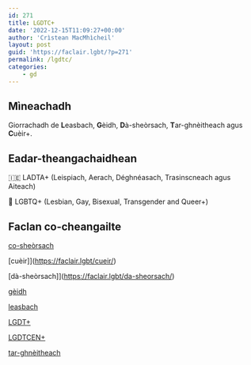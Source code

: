 ```yaml
---
id: 271
title: LGDTC+
date: '2022-12-15T11:09:27+00:00'
author: 'Crìstean MacMhìcheil'
layout: post
guid: 'https://faclair.lgbt/?p=271'
permalink: /lgdtc/
categories:
    - gd
---
```


## Mìneachadh

Giorrachadh de **L**easbach, **G**èidh, **D**à-sheòrsach, **T**ar-ghnèitheach agus **C**uèir+.

## Eadar-theangachaidhean

&#x1f1ee;&#x1f1ea; LADTA+ (Leispiach, Aerach, Déghnéasach, Trasinscneach agus Aiteach)

&#x1f3f4;&#xe0067;&#xe0062;&#xe0065;&#xe006e;&#xe0067;&#xe007f; LGBTQ+ (Lesbian, Gay, Bisexual, Transgender and Queer+)

## Faclan co-cheangailte

[co-sheòrsach](https://faclair.lgbt/co-sheorsach/)

[cuèir]](https://faclair.lgbt/cueir/)

[dà-sheòrsach]](https://faclair.lgbt/da-sheorsach/)

[gèidh](https://faclair.lgbt/geidh/)

[leasbach](https://faclair.lgbt/leasbach/)

[LGDT+](https://faclair.lgbt/lgdt/)

[LGDTCEN+](https://faclair.lgbt/lgdtcen/)

[tar-ghnèitheach](https://faclair.lgbt/tar-ghnèitheach/)